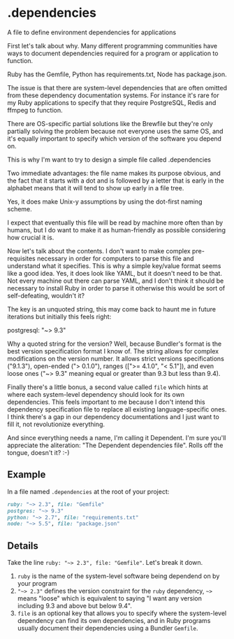 # .dependencies
A file to define environment dependencies for applications

First let's talk about why. Many different programming communities have ways to
document dependencies required for a program or application to function.

Ruby has the Gemfile, Python has requirements.txt, Node has package.json.

The issue is that there are system-level dependencies that are often omitted
from these dependency documentation systems. For instance it's rare for my Ruby
applications to specify that they require PostgreSQL, Redis and ffmpeg to
function.

There are OS-specific partial solutions like the Brewfile but they're only
partially solving the problem because not everyone uses the same OS, and it's
equally important to specify which version of the software you depend on.

This is why I'm want to try to design a simple file called .dependencies

Two immediate advantages: the file name makes its purpose obvious, and the fact
that it starts with a dot and is followed by a letter that is early in the
alphabet means that it will tend to show up early in a file tree.

Yes, it does make Unix-y assumptions by using the dot-first naming scheme.

I expect that eventually this file will be read by machine more often than by
humans, but I do want to make it as human-friendly as possible considering how
crucial it is.

Now let's talk about the contents. I don't want to make complex pre-requisites
necessary in order for computers to parse this file and understand what it
specifies. This is why a simple key/value format seems like a good idea. Yes, it
does look like YAML, but it doesn't need to be that. Not every machine out there
can parse YAML, and I don't think it should be necessary to install Ruby in
order to parse it otherwise this would be sort of self-defeating, wouldn't it?

The key is an unquoted string, this may come back to haunt me in future
iterations but initially this feels right:

  postgresql: "~> 9.3"

Why a quoted string for the version? Well, because Bundler's format is the best
version specification format I know of. The string allows for complex
modifications on the version number. It allows strict versions specifications
("9.1.3"), open-ended ("> 0.1.0"), ranges ([">= 4.1.0", "< 5.1"]), and even
loose ones ("~> 9.3" meaning equal or greater than 9.3 but less than 9.4).

Finally there's a little bonus, a second value called `file` which hints at 
where each system-level dependency should look for its own dependencies. This 
feels important to me because I don't intend this dependency specification file 
to replace all existing language-specific ones. I think there's a gap in our 
dependency documentations and I just want to fill it, not revolutionize 
everything.

And since everything needs a name, I'm calling it Dependent. I'm sure you'll 
appreciate the aliteration: "The Dependent dependencies file". Rolls off the 
tongue, doesn't it? :-)

## Example

In a file named `.dependencies` at the root of your project:

```ruby
ruby: "~> 2.3", file: "Gemfile"
postgres: "~> 9.3"
python: "~> 2.7", file: "requirements.txt"
node: "~> 5.5", file: "package.json"
```

## Details

Take the line `ruby: "~> 2.3", file: "Gemfile"`. Let's break it down.

1. `ruby` is the name of the system-level software being dependend on by your program
2. `"~> 2.3"` defines the version constraint for the `ruby` dependency, `~>` means "loose" which is equivalent to saying "I want any version including 9.3 and above but below 9.4".
3. `file` is an optional key that allows you to specify where the system-level dependency can find its own dependencies, and in Ruby programs usually document their dependencies using a Bundler `Gemfile`.

